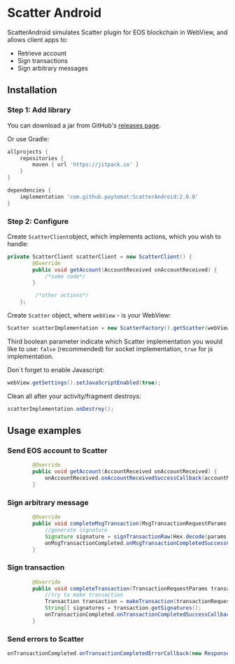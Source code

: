 Scatter Android
==============
ScatterAndroid simulates Scatter plugin for EOS blockchain in WebView, and allows client apps to:
- Retrieve account
- Sign transactions
- Sign arbitrary messages
 
## Installation
### Step 1: Add library
You can download a jar from GitHub's [releases page](https://github.com/paytomat/ScatterAndroid/releases).

Or use Gradle:
```groovy
allprojects {
    repositories {
        maven { url 'https://jitpack.io' }
    }
}

dependencies {
    implementation 'com.github.paytomat:ScatterAndroid:2.0.0'
}
``` 

### Step 2: Configure
Create ```ScatterClient```object, which implements actions, which you wish to handle:
```java
private ScatterClient scatterClient = new ScatterClient() {
        @Override
        public void getAccount(AccountReceived onAccountReceived) {
            /*some code*/
        }

         /*other actions*/
    };
``` 

Create ```Scatter``` object, where ```webView``` - is your WebView:
 ```java
 Scatter scatterImplementation = new ScatterFactory().getScatter(webView, scatterClient, true);
 ```
 
 Third boolean parameter indicate which Scatter implementation you would like to use:
```false``` (recommended) for socket implementation, ```true``` for js implementation. 
 
 Don`t forget to enable Javascript:
 ```java
 webView.getSettings().setJavaScriptEnabled(true);
 ```
 
 Clean all after your activity/fragment destroys:
 ```java
 scatterImplementation.onDestroy();
 ```

## Usage examples

### Send EOS account to Scatter
```java
        @Override
        public void getAccount(AccountReceived onAccountReceived) {
            onAccountReceived.onAccountReceivedSuccessCallback(accountName);
        }
```

### Sign arbitrary message
```java
        @Override
        public void completeMsgTransaction(MsgTransactionRequestParams params, MsgTransactionCompleted onMsgTransactionCompleted) {
            //generate signature
            Signature signature = signTransactionRaw(Hex.decode(params.getData()), privateKey).getSignature();
            onMsgTransactionCompleted.onMsgTransactionCompletedSuccessCallback(signature.toString());
        }
```
### Sign transaction
```java
        @Override
        public void completeTransaction(TransactionRequestParams transactionRequestParams, TransactionCompleted onTransactionCompleted) {
            //try to make transaction
            Transaction transaction = makeTransaction(transactionRequestParams, privateKey);
            String[] signatures = transaction.getSignatures();
            onTransactionCompleted.onTransactionCompletedSuccessCallback(signatures);
        }
```
### Send errors to Scatter 
```java
onTransactionCompleted.onTransactionCompletedErrorCallback(new ResponseCodeInfo(ResponseType.UNKNOWN_ERROR, ResponseCode.UNKNOWN_ERROR), "Error");
```
